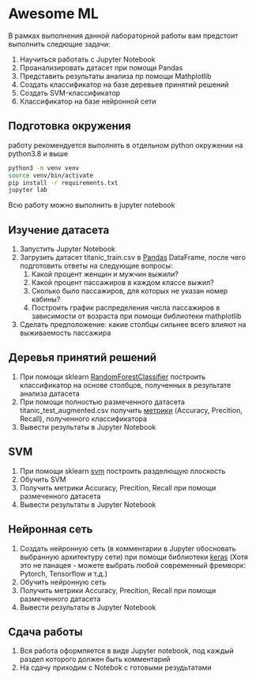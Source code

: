 # Awesome ML
В рамках выполнения данной лабораторной работы вам предстоит выполнить следющие задачи:
1. Научиться работать с Jupyter Notebook
2. Проанализировать датасет при помощи Pandas
3. Представить результаты анализа пр  помощи Mathplotlib
4. Создать классификатор на базе деревьев принятий решений
4. Создать SVM-классификатор
6. Классификатор на базе нейронной сети

## Подготовка окружения
работу рекомендуется выполнять в отдельном python окружении на python3.8 и выше
```bash
python3 -m venv venv
source venv/bin/activate
pip install -r requirements.txt
jupyter lab
```
Всю работу можно выполнить в jupyter notebook

## Изучение датасета
1. Запустить Jupyter Notebook
2. Загрузить датасет titanic_train.csv в [Pandas](https://pandas.pydata.org/pandas-docs/stable/user_guide/10min.html) DataFrame, после чего подготовить ответы 
на следующие вопросы:
   1. Какой процент женщин и мужчин выжили?
   2. Какой процент пассажиров в каждом классе выжил?
   3. Сколько было пассажиров, для которых не  указан номер  кабины?
   4. Построить график распределения числа пассажиров в зависимости от возраста при помощи библиотеки mathplotlib
4. Сделать предположение: какие столбцы сильнее всего влияют на выживаемость пассажира

## Деревья принятий решений
1. При помощи sklearn [RandomForestClassifier](https://scikit-learn.org/stable/modules/generated/sklearn.ensemble.RandomForestClassifier.html) построить классификатор 
на основе столбцов, полученных в результате анализа датасета
2. При помощи полностью размеченного датасета titanic_test_augmented.csv получить [метрики](https://habr.com/ru/companies/ods/articles/328372/) 
(Accuracy, Precition, Recall), полученного классификатора
3. Вывести результаты в Jupyter Notebook

## SVM
1. При помощи sklearn [svm](https://scikit-learn.org/stable/modules/svm.html) построить разделющую плоскость
2. Обучить SVM
3. Получить метрики Accuracy, Precition, Recall при помощи размеченного датасета
4. Вывести результаты в Jupyter Notebook

## Нейронная сеть
1. Создать нейронную сеть (в комментарии в Jupyter обосновать выбранную архитектуру сети) при помощи библиотеки [keras](https://keras.io/examples/vision/mnist_convnet/) (Хотя это не панацея - можете выбрать любой современный фремворк: Pytorch, Tensorflow и т.д.)
2. Обучить нейронную сеть
3. Получить метрики Accuracy, Precition, Recall при помощи размеченного датасета
4. Вывести результаты в Jupyter Notebook

## Сдача работы
1. Вся работа оформляется в виде Jupyter notebook, под каждый раздел которого должен быть комментарий
2. На сдачу приходим с Notebok с готовыми резудьтатами